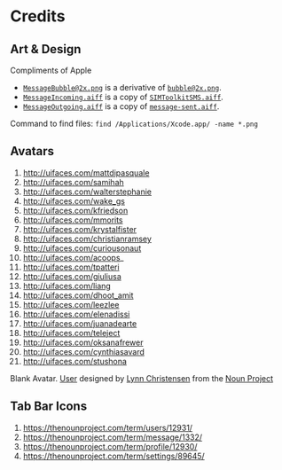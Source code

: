 # Credits

## Art & Design

Compliments of Apple

* [`MessageBubble@2x.png`][1] is a derivative of [`bubble@2x.png`][2].
* [`MessageIncoming.aiff`][3] is a copy of [`SIMToolkitSMS.aiff`][4].
* [`MessageOutgoing.aiff`][5] is a copy of [`message-sent.aiff`][6].

Command to find files: `find /Applications/Xcode.app/ -name *.png`

## Avatars

1. http://uifaces.com/mattdipasquale
2. http://uifaces.com/samihah
3. http://uifaces.com/walterstephanie
4. http://uifaces.com/wake_gs
5. http://uifaces.com/kfriedson
6. http://uifaces.com/mmorits
7. http://uifaces.com/krystalfister
8. http://uifaces.com/christianramsey
9. http://uifaces.com/curiousonaut
10. http://uifaces.com/acoops_
11. http://uifaces.com/tpatteri
12. http://uifaces.com/giuliusa
13. http://uifaces.com/liang
14. http://uifaces.com/dhoot_amit
15. http://uifaces.com/leezlee
16. http://uifaces.com/elenadissi
17. http://uifaces.com/juanadearte
18. http://uifaces.com/teleject
19. http://uifaces.com/oksanafrewer
20. http://uifaces.com/cynthiasavard
21. http://uifaces.com/stushona

Blank Avatar. [User][7] designed by [Lynn Christensen][8] from the [Noun Project][9]

## Tab Bar Icons

1. https://thenounproject.com/term/users/12931/
2. https://thenounproject.com/term/message/1332/
3. https://thenounproject.com/term/profile/12930/
4. https://thenounproject.com/term/settings/89645/


[1]: https://github.com/acani/Chats/raw/master/Chats/Chats/Images.xcassets/MessageBubble.imageset/MessageBubble@2x.png
[2]: file:///Applications/Xcode.app/Contents/Developer/Platforms/iPhoneSimulator.platform/Developer/SDKs/iPhoneSimulator7.1.sdk/System/Library/PrivateFrameworks/ChatKit.framework/bubble@2x.png
[3]: https://github.com/acani/Chats/raw/master/Chats/Chats/Resources/MessageIncoming.aiff
[4]: file:///Applications/Xcode.app//Contents/Developer/Platforms/iPhoneSimulator.platform/Developer/SDKs/iPhoneSimulator7.1.sdk/System/Library/CoreServices/SpringBoard.app/SIMToolkitSMS.aiff
[5]: https://github.com/acani/Chats/raw/master/Chats/Chats/Resources/MessageOutgoing.aiff
[6]: https://github.com/oovoodev/iOS-SDK-Sample/blob/master/ooVooSample/JSMessagesViewController/Resources/Sounds/message-sent.aiff
[7]: http://www.thenounproject.com/term/user/4520/
[8]: http://www.thenounproject.com/lynnthemac
[9]: http://www.thenounproject.com
